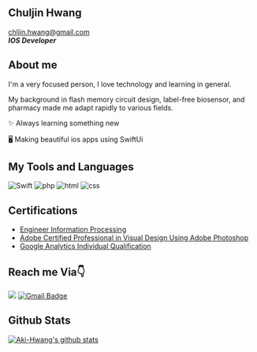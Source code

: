 Chuljin Hwang
-
[chljin.hwang@gmail.com](mailto:chljin.hwang@gmail.com) \
***IOS Developer***

About me
-
I'm a very focused person, I love technology and learning in general.

My background in flash memory circuit design, label-free biosensor, and pharmacy made me adapt rapidly to various fields.


✨ Always learning something new

🖥 Making beautiful ios apps using SwiftUi

My Tools and Languages
-
![Swift](https://img.shields.io/badge/swift-F54A2A?style=flat-square&logo=swift&logoColor=white) ![php](https://img.shields.io/badge/-PHP-777BB4?style=flat-square&logo=php&logoColor=white) ![html](https://img.shields.io/badge/-HTML-E34F26?style=flat-square&logo=html5&logoColor=white) ![css](https://img.shields.io/badge/-CSS-1572B6?style=flat-square&logo=css3&logoColor=white) 

## Certifications 

- [Engineer Information Processing](https://www.q-net.or.kr/crf005.do?id=crf00505&jmCd=1320)
- [Adobe Certified Professional in Visual Design Using Adobe Photoshop](https://edex.adobe.com/teaching-resources/v97ccf4fe)
- [Google Analytics Individual Qualification](https://skillshop.exceedlms.com/student/path/2938-google-analytics-individual-qualification)

Reach me Via👇
-
<a href="https://www.linkedin.com/in/chuljin-aki2020//" target="_blank"><img src="https://img.shields.io/badge/LinkedIn-0A66C2?style=flat-square&logo=Linkedin&logoColor=white"/></a>
[![Gmail Badge](https://img.shields.io/badge/Gmail-d14836?style=flat-square&logo=Gmail&logoColor=white&link=mailto:chljin.hwang@gmail.com)](mailto:chljin.hwang@gmail.com)

Github Stats
-
[![Aki-Hwang's github stats](https://github-readme-stats.vercel.app/api?username=Aki-Hwang)](https://github.com/anuraghazra/github-readme-stats)


<!--
**Aki-hwang/Aki-hwang** is a ✨ _special_ ✨ repository because its `README.md` (this file) appears on your GitHub profile.

Here are some ideas to get you started:

- 🔭 I’m currently working on ...
- 🌱 I’m currently learning ...
- 👯 I’m looking to collaborate on ...
- 🤔 I’m looking for help with ...
- 💬 Ask me about ...
- 📫 How to reach me: ...
- 😄 Pronouns: ...
- ⚡ Fun fact: ...
-->
